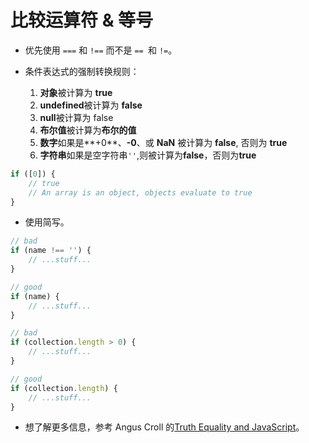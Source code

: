# 比较运算符 & 等号

- 优先使用 `===` 和 `!==` 而不是 `== `和 `!=`。

- 条件表达式的强制转换规则：
    
    1. **对象**被计算为 **true**
    2. **undefined**被计算为 **false**
    3. **null**被计算为 false
    4. **布尔值**被计算为**布尔的值**
    5. **数字**如果是**+0**、**-0**、或 **NaN** 被计算为 **false**, 否则为 **true**
    6. **字符串**如果是空字符串`''`,则被计算为**false**，否则为**true**

```javascript
if ([0]) {
    // true
    // An array is an object, objects evaluate to true
}
```

- 使用简写。

```javascript
// bad
if (name !== '') {
    // ...stuff...
}

// good
if (name) {
    // ...stuff...
}

// bad
if (collection.length > 0) {
    // ...stuff...
}

// good
if (collection.length) {
    // ...stuff...
}
```

- 想了解更多信息，参考 Angus Croll 的[Truth Equality and JavaScript](https://javascriptweblog.wordpress.com/2011/02/07/truth-equality-and-javascript/)。